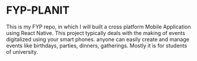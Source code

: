 # FYP-PLANIT
This is my FYP repo, in which I will built a cross platform Mobile Application using React Native. This project typically deals with the making of events digitalized using your smart phones. anyone can easily create and manage events like birthdays, parties, dinners, gatherings. Mostly it is for students of university.
